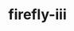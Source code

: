 <!-- generated by markdown-notes-tree -->

# firefly-iii

<!-- optional markdown-notes-tree directory description starts here -->

<!-- optional markdown-notes-tree directory description ends here -->


